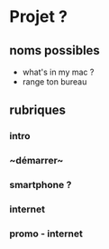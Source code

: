 # Projet ?

## noms possibles
* what's in my mac ?
* range ton bureau

## rubriques
### intro
### ~démarrer~
### smartphone ?
### internet
### promo - internet
